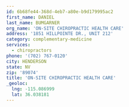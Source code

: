 ```yaml
---
id: 6b68fe44-368d-4eb7-a80e-b9d179995ac2
first_name: DANIEL
last_name: BUMGARNER
org_name: 'ON-SITE CHIROPRACTIC HEALTH CARE'
address: '1851 HILLPOINTE DR., UNIT 212'
category: complementary-medicine
services:
  - chiropractors
phone: '(702) 767-0120'
city: HENDERSON
state: NV
zip: '89074'
title: 'ON-SITE CHIROPRACTIC HEALTH CARE'
_geoloc:
  lng: -115.086999
  lat: 36.038181
---
```

